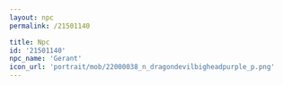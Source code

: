 ```yaml
---
layout: npc
permalink: /21501140

title: Npc
id: '21501140'
npc_name: 'Gerant'
icon_url: 'portrait/mob/22000038_n_dragondevilbigheadpurple_p.png'
---
```

